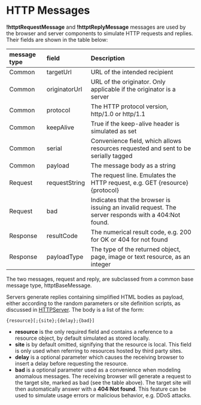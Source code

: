 # HTTP Messages #

**!httptRequestMessage** and **!httptReplyMessage** messages are used by the browser and server components to simulate HTTP requests and replies. Their fields are shown in the table below:

| **message type** | **field** | **Description** |
|:-----------------|:----------|:----------------|
| Common           | targetUrl | URL of the intended recipient |
| Common           | originatorUrl | URL of the originator. Only applicable if the originator is a server |
| Common           | protocol  | The HTTP protocol version, http/1.0 or http/1.1 |
| Common           | keepAlive | True if the keep-alive header is simulated as set |
| Common           | serial    | Convenience field, which allows resources requested and sent to be serially tagged |
| Common           | payload   | The message body as a string |
| Request          | requestString | The request line. Emulates the HTTP request, e.g. GET {resource} {protocol} |
| Request          | bad       | Indicates that the browser is issuing an invalid request. The server responds with a 404:Not found. |
| Response         | resultCode | The numerical result code, e.g. 200 for OK or 404 for not found |
| Response         | payloadType | The type of the returned object, page, image or text resource, as an integer |

The two messages, request and reply, are subclassed from a common base message type, httptBaseMessage.

Servers generate replies containing simplified HTML bodies as payload, either according to the random parameters or site definition scripts, as discussed in [HTTPServer](HTTPServer.md). The  body is a list of the form:
```
{resource}[;{site};{delay};{bad}]
```

  * **resource** is the only required field and contains a reference to a resource object, by default simulated as stored locally.
  * **site** is by default omitted, signifying that the resource is local. This field is only used when referring to resources hosted by third party sites.
  * **delay** is a optional parameter which causes the receiving browser to insert a delay before requesting the resource.
  * **bad** is a optional parameter used as a convenience when modeling anomalous messages. The receiving browser will generate a request to the target site, marked as bad (see the table above). The target site will then automatically answer with a **404:Not found**. This feature can be used to simulate usage errors or malicious behavior, e.g. DDoS attacks.